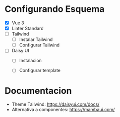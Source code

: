 # Configurando Esquema

- [x] Vue 3
- [x] Linter Standard
- [ ] Tailwind
  - [ ] Instalar Tailwind
  - [ ] Configurar Tailwind
- [ ] Daisy UI
  - [ ] Instalacion
  - [ ] Configurar template 


# Documentacion

- Theme Tailwind: https://daisyui.com/docs/
- Alternativa a componentes: https://mambaui.com/